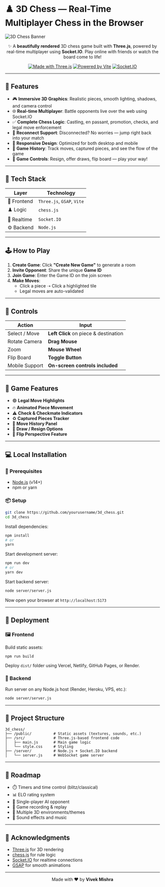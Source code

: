 # ♟️ 3D Chess — Real-Time Multiplayer Chess in the Browser

![3D Chess Banner](https://photos.app.goo.gl/Aaa52Mq9Vjj5n29k8) <!-- Replace with your actual game screenshot or banner image -->

<div align="center">

✨ A **beautifully rendered** 3D chess game built with **Three.js**, powered by real-time multiplayer using **Socket.IO**. Play online with friends or watch the board come to life!

[![Made with Three.js](https://img.shields.io/badge/3D-Three.js-blue)](https://threejs.org/)
[![Powered by Vite](https://img.shields.io/badge/Bundler-Vite-yellow)](https://vitejs.dev/)
[![Socket.IO](https://img.shields.io/badge/Realtime-Socket.IO-red)](https://socket.io/)

</div>

---

## 🚀 Features

- 🎮 **Immersive 3D Graphics**: Realistic pieces, smooth lighting, shadows, and camera control
- 🌐 **Real-time Multiplayer**: Battle opponents live over the web using Socket.IO
- ✅ **Complete Chess Logic**: Castling, en passant, promotion, checks, and legal move enforcement
- 🔄 **Reconnect Support**: Disconnected? No worries — jump right back into your match
- 📱 **Responsive Design**: Optimized for both desktop and mobile
- 📜 **Game History**: Track moves, captured pieces, and see the flow of the game
- 🧠 **Game Controls**: Resign, offer draws, flip board — play your way!

---

## 🧱 Tech Stack

| Layer        | Technology                      |
| ------------ | ------------------------------- |
| 🎨 Frontend  | `Three.js`, `GSAP`, `Vite`       |
| ♟️ Logic     | `chess.js`                      |
| 🔌 Realtime  | `Socket.IO`                     |
| ⚙️ Backend   | `Node.js`                        |

---

## 🕹️ How to Play

1. **Create Game**: Click **"Create New Game"** to generate a room
2. **Invite Opponent**: Share the unique **Game ID**
3. **Join Game**: Enter the Game ID on the join screen
4. **Make Moves**: 
    - Click a piece ➝ Click a highlighted tile
    - Legal moves are auto-validated

---

## 🧭 Controls

| Action            | Input                                     |
|-------------------|--------------------------------------------|
| Select / Move     | **Left Click** on piece & destination      |
| Rotate Camera     | **Drag Mouse**                             |
| Zoom              | **Mouse Wheel**                            |
| Flip Board        | **Toggle Button**                          |
| Mobile Support    | **On-screen controls included**            |

---

## 🎨 Game Features

- 🟢 **Legal Move Highlights**
- 🔥 **Animated Piece Movement**
- ⚠️ **Check & Checkmate Indicators**
- ♻️ **Captured Pieces Tracker**
- 🧾 **Move History Panel**
- 💬 **Draw / Resign Options**
- 🔄 **Flip Perspective Feature**

---

## 💻 Local Installation

### 🔧 Prerequisites

- [Node.js](https://nodejs.org/) (v14+)
- npm or yarn

### 📦 Setup

```bash
git clone https://github.com/yourusername/3d_chess.git
cd 3d_chess
```

Install dependencies:

```bash
npm install
# or
yarn
```

Start development server:

```bash
npm run dev
# or
yarn dev
```

Start backend server:

```bash
node server/server.js
```

Now open your browser at `http://localhost:5173`

---

## 🚀 Deployment

### 🖼️ Frontend

Build static assets:

```bash
npm run build
```

Deploy `dist/` folder using Vercel, Netlify, GitHub Pages, or Render.

### 🔌 Backend

Run server on any Node.js host (Render, Heroku, VPS, etc.):

```bash
node server/server.js
```

---

## 📁 Project Structure

```
3d_chess/
├── /public/          # Static assets (textures, sounds, etc.)
├── /src/             # Three.js-based frontend code
│   ├── main.js       # Main game logic
│   └── style.css     # Styling
├── /server/          # Node.js + Socket.IO backend
│   └── server.js     # WebSocket game server
```

---

## 🌟 Roadmap

- ⏱️ Timers and time control (blitz/classical)
- 📊 ELO rating system
- 🧠 Single-player AI opponent
- 🎥 Game recording & replay
- 🧬 Multiple 3D environments/themes
- 🎵 Sound effects and music

---


## 🙏 Acknowledgments

- [Three.js](https://threejs.org/) for 3D rendering
- [chess.js](https://github.com/jhlywa/chess.js) for rule logic
- [Socket.IO](https://socket.io/) for realtime connections
- [GSAP](https://greensock.com/gsap/) for smooth animations

---

<div align="center">
Made with ❤️ by <strong>Vivek Mishra</strong>
</div>
